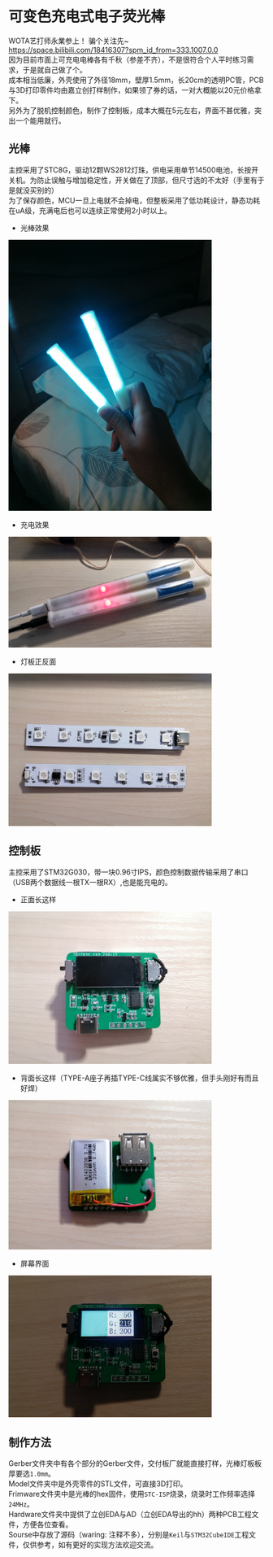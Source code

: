 # 可变色充电式电子荧光棒
WOTA艺打师永業参上！ 骗个关注先~ \
https://space.bilibili.com/18416307?spm_id_from=333.1007.0.0 \
因为目前市面上可充电电棒各有千秋（参差不齐），不是很符合个人平时练习需求，于是就自己做了个。 \
成本相当低廉，外壳使用了外径18mm，壁厚1.5mm，长20cm的透明PC管，PCB与3D打印零件均由嘉立创打样制作，如果领了券的话，一对大概能以20元价格拿下。 \
另外为了脱机控制颜色，制作了控制板，成本大概在5元左右，界面不甚优雅，突出一个能用就行。

## 光棒
主控采用了STC8G，驱动12颗WS2812灯珠，供电采用单节14500电池，长按开关机。为防止误触与增加稳定性，开关做在了顶部，但尺寸选的不太好（手里有于是就没买别的） \
为了保存颜色，MCU一旦上电就不会掉电，但整板采用了低功耗设计，静态功耗在uA级，充满电后也可以连续正常使用2小时以上。

- 光棒效果
<img src="https://github.com/RubiscoZLesg/Wotagei-Stick/blob/main/Image/stick.jpg" width="400">

- 充电效果
<img src="https://github.com/RubiscoZLesg/Wotagei-Stick/blob/main/Image/charging.jpg" width="400">

- 灯板正反面
<img src="https://github.com/RubiscoZLesg/Wotagei-Stick/blob/main/Image/stick_board.jpg" width="400">

## 控制板
主控采用了STM32G030，带一块0.96寸IPS，颜色控制数据传输采用了串口（USB两个数据线一根TX一根RX）,也是能充电的。

- 正面长这样
<img src="https://github.com/RubiscoZLesg/Wotagei-Stick/blob/main/Image/controller_front.jpg" width="400">

- 背面长这样（TYPE-A座子再插TYPE-C线属实不够优雅，但手头刚好有而且好焊）
<img src="https://github.com/RubiscoZLesg/Wotagei-Stick/blob/main/Image/controller_back.jpg" width="400">

- 屏幕界面
<img src="https://github.com/RubiscoZLesg/Wotagei-Stick/blob/main/Image/screen.jpg" width="400">

## 制作方法
Gerber文件夹中有各个部分的Gerber文件，交付板厂就能直接打样，光棒灯板板厚要选`1.0mm`。 \
Model文件夹中是外壳零件的STL文件，可直接3D打印。 \
Frimware文件夹中是光棒的hex固件，使用`STC-ISP`烧录，烧录时工作频率选择`24MHz`。 \
Hardware文件夹中提供了立创EDA与AD（立创EDA导出的hh）两种PCB工程文件，方便各位查看。 \
Sourse中存放了源码（waring: 注释不多），分别是`Keil`与`STM32CubeIDE`工程文件，仅供参考，如有更好的实现方法欢迎交流。

